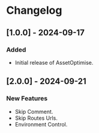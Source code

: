 # Changelog

## [1.0.0] - 2024-09-17
### Added
- Initial release of AssetOptimise.

## [2.0.0] - 2024-09-21
### New Features
- Skip Comment.
- Skip Routes Urls.
- Environment Control.
